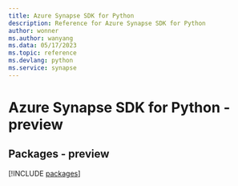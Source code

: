 ```yaml
---
title: Azure Synapse SDK for Python
description: Reference for Azure Synapse SDK for Python
author: wonner
ms.author: wanyang
ms.data: 05/17/2023
ms.topic: reference
ms.devlang: python
ms.service: synapse
---
```

# Azure Synapse SDK for Python - preview
## Packages - preview
[!INCLUDE [packages](synapse-index.md)]